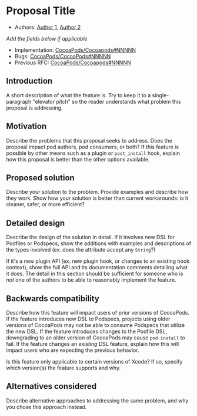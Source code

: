 # Proposal Title

* Authors: [Author 1](https://github.com/cocoadev1), [Author 2](https://github.com/cocoadev2)

*Add the fields below if applicable*

* Implementation: [CocoaPods/Cocoapods#NNNNN](https://github.com/CocoaPods/CocoaPods/pull/NNNNN)
* Bugs: [CocoaPods/CocoaPods#NNNNN](https://github.com/CocoaPods/CocoaPods/issues/NNNNN)
* Previous RFC: [CocoaPods/Cocoapods#NNNNN](https://github.com/CocoaPods/CocoaPods/issues/NNNNN)

## Introduction

A short description of what the feature is. Try to keep it to a
single-paragraph "elevator pitch" so the reader understands what
problem this proposal is addressing.

## Motivation

Describe the problems that this proposal seeks to address. Does the proposal
impact pod authors, pod consumers, or both? If this feature is possible by other
means such as a plugin or `post_install` hook, explain how this proposal is better
than the other options available.

## Proposed solution

Describe your solution to the problem. Provide examples and describe
how they work. Show how your solution is better than current
workarounds: is it cleaner, safer, or more efficient?

## Detailed design

Describe the design of the solution in detail. If it involves new
DSL for Podfiles or Podspecs, show the additions with examples and
descriptions of the types involved (ex. does the attribute accept any `String`?)

If it's a new plugin API (ex. new plugin hook, or changes to an existing hook context),
show the full API and its documentation comments detailing what it does. The detail in 
this section should be sufficient for someone who is *not* one of the authors to be able to
reasonably implement the feature.

## Backwards compatibility

Describe how this feature will impact users of prior versions of CocoaPods.
If the feature introduces new DSL to Podspecs, projects using older versions of 
CocoaPods may not be able to consume Podspecs that utilize the new DSL. If the feature
introduces changes to the Podfile DSL, downgrading to an older version of CocoaPods may
cause `pod install` to fail. If the feature changes an _existing_ DSL feature, explain 
how this will impact users who are expecting the previous behavior.

Is this feature only applicable to certain versions of Xcode? If so, specify which version(s)
the feature supports and why.

## Alternatives considered

Describe alternative approaches to addressing the same problem, and
why you chose this approach instead.
